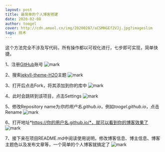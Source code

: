 ```yaml
---
layout: post
title: 最简单的个人博客搭建
date: 2020-02-08
author: toogel
cover: http://cdn.amool.cn/img/20200207/aCSMHGEf2VJj.jpg?imageslim
tags: 技术
---
```

这个方法完全不涉及写代码，所有操作都以可视化进行，七步即可实现，简单快捷。

1、注册[GitHub](https://github.com/)账号
![mark](http://cdn.amool.cn/img/20200208/crMrJ1kRm9ng.png?imageslim)

2、搜索[jekyll-theme-H2O](https://github.com/kaeyleo/jekyll-theme-H2O)主题
![mark](http://cdn.amool.cn/img/20200208/C8ieQGULfmOX.png?imageslim)

3、打开后点击Fork，将其添加到你的库中
![mark](http://cdn.amool.cn/img/20200208/N0v4i9TgboWX.png?imageslim)

4、此时会跳转到该项目，点击Settings
![mark](http://cdn.amool.cn/img/20200208/bnPY33Fccvdk.png?imageslim)

5、修改Repository name为*你的用户名.github.io*，例如*toogel.github.io*，点击Rename
![mark](http://cdn.amool.cn/img/20200208/sSEB8kS3VVRE.png?imageslim)

6、打开地址*https://你的用户名.github.io/*，就可以看到你的博客效果了
![mark](http://cdn.amool.cn/img/20200208/zIjOxynaCwhV.png?imageslim)

7、接下来在项目README.md中阅读使用说明，修改博客信息、博主信息、博客主题色以及发布文章等，一个简单的个人博客就搞定了
![mark](http://cdn.amool.cn/img/20200208/9HbRg0GEocO7.png?imageslim)

